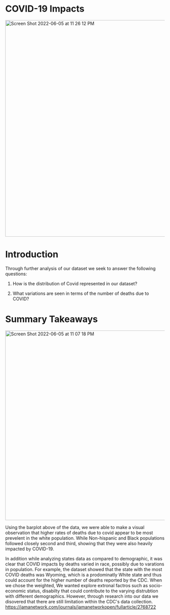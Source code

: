 # COVID-19 Impacts
<img width="685" alt="Screen Shot 2022-06-05 at 11 26 12 PM" src="https://user-images.githubusercontent.com/104712405/172107056-8549dcf1-5220-4946-8eef-5764a86362d8.png">

# Introduction

Through further analysis of our dataset we seek to answer the following questions:
 
1. How is the distribution of Covid represented in our dataset? 

2. What variations are seen in terms of the number of deaths due to COVID?

# Summary Takeaways

<img width="600" alt="Screen Shot 2022-06-05 at 11 07 18 PM" src="https://user-images.githubusercontent.com/104712405/172106712-7237917b-bc42-44cd-a1ec-e0a6014d2a08.png">

Using the barplot above of the data, we were able to make a visual observation that higher rates of deaths due to covid appear to be most prevelent in the white population. While Non-hispanic and Black populations followed closely second and third, showing that they were also heavily impacted by COVID-19.


In addition while analyzing states data as compared to demographic, it was clear that COVID impacts by deaths varied in race, possibly due to varations in population. For example, the dataset showed that the state with the most COVID deaths was Wyoming, which is a prodominatly White state and thus could account for the higher number of deaths reported by the CDC. When we chose the weighted, We wanted explore extronal factros such as socio-economic status, disabilty that could contribute to the varying distrubtion with different demographics. However, through research into our data we disovered that there are still limitation within the CDC's data collection. https://jamanetwork.com/journals/jamanetworkopen/fullarticle/2768722
